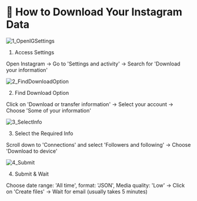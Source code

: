 # 📝 How to Download Your Instagram Data

![1_OpenIGSettings](https://github.com/user-attachments/assets/37aebd9f-d392-46a5-9a28-a511e4a128ae)

1. Access Settings

Open Instagram → Go to 'Settings and activity' → Search for 'Download your information'

![2_FindDownloadOption](https://github.com/user-attachments/assets/1466db1d-98b6-4360-99bd-12c5867adcc9)

2. Find Download Option

Click on 'Download or transfer information' → Select your account → Choose 'Some of your information'

![3_SelectInfo](https://github.com/user-attachments/assets/06be2ac6-0798-4ba7-bf7c-6304babdb7e8)


3. Select the Required Info

Scroll down to 'Connections' and select 'Followers and following' → Choose 'Download to device'

![4_Submit](https://github.com/user-attachments/assets/edbc9678-1d12-4bac-9d85-377bc7b11e24)


4. Submit & Wait

Choose date range: 'All time', format: 'JSON', Media quality: 'Low' → Click on 'Create files' → Wait for email (usually takes 5 minutes)

